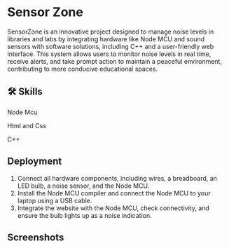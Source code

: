 
# Sensor Zone

SensorZone is an innovative project designed to manage noise levels in libraries and labs by integrating hardware like Node MCU and sound sensors with software solutions, including C++ and a user-friendly web interface. This system allows users to monitor noise levels in real time, receive alerts, and take prompt action to maintain a peaceful environment, contributing to more conducive educational spaces.

## 🛠 Skills

Node Mcu

Html and Css

C++
## Deployment

1. Connect all hardware components, including wires, a breadboard, an LED bulb, a noise sensor, and the Node MCU.
2. Install the Node MCU compiler and connect the Node MCU to your laptop using a USB cable.
3. Integrate the website with the Node MCU, check connectivity, and ensure the bulb lights up as a noise indication.


## Screenshots


